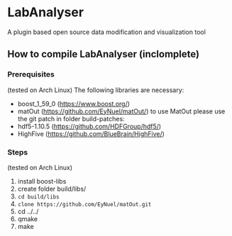 # LabAnalyser
A plugin based open source data modification and visualization tool

## How to compile LabAnalyser (inclomplete)

### Prerequisites

(tested on Arch Linux)
The following libraries are necessary:
- boost_1_59_0 (https://www.boost.org/)
- matOut (https://github.com/EyNuel/matOut/) to use MatOut please use the git patch in folder build-patches:
- hdf5-1.10.5 (https://github.com/HDFGroup/hdf5/)
- HighFive (https://github.com/BlueBrain/HighFive/)

### Steps  
(tested on Arch Linux)

1. install boost-libs
2. create folder build/libs/
3. `cd build/libs`
4. `clone https://github.com/EyNuel/matOut.git` 
5. cd ../../
6. qmake
7. make

